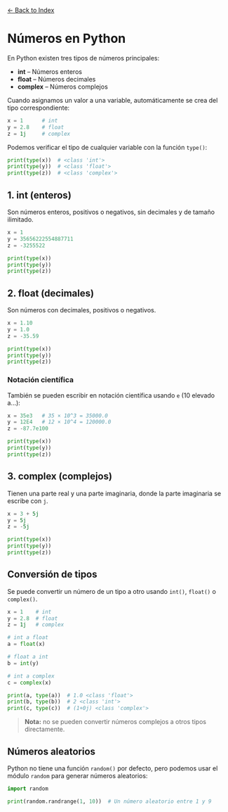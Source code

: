 [← Back to Index](README.md)

# Números en Python

En Python existen tres tipos de números principales:

- **int** – Números enteros
- **float** – Números decimales  
- **complex** – Números complejos

Cuando asignamos un valor a una variable, automáticamente se crea del tipo correspondiente:

```python
x = 1      # int
y = 2.8    # float
z = 1j     # complex
```

Podemos verificar el tipo de cualquier variable con la función `type()`:

```python
print(type(x))  # <class 'int'>
print(type(y))  # <class 'float'>
print(type(z))  # <class 'complex'>
```

## 1. int (enteros)

Son números enteros, positivos o negativos, sin decimales y de tamaño ilimitado.

```python
x = 1
y = 35656222554887711
z = -3255522

print(type(x))
print(type(y))
print(type(z))
```

## 2. float (decimales)

Son números con decimales, positivos o negativos.

```python
x = 1.10
y = 1.0
z = -35.59

print(type(x))
print(type(y))
print(type(z))
```

### Notación científica

También se pueden escribir en notación científica usando `e` (10 elevado a...):

```python
x = 35e3   # 35 × 10^3 = 35000.0
y = 12E4   # 12 × 10^4 = 120000.0
z = -87.7e100

print(type(x))
print(type(y))
print(type(z))
```

## 3. complex (complejos)

Tienen una parte real y una parte imaginaria, donde la parte imaginaria se escribe con `j`.

```python
x = 3 + 5j
y = 5j
z = -5j

print(type(x))
print(type(y))
print(type(z))
```

## Conversión de tipos

Se puede convertir un número de un tipo a otro usando `int()`, `float()` o `complex()`.

```python
x = 1    # int
y = 2.8  # float
z = 1j   # complex

# int a float
a = float(x)

# float a int
b = int(y)

# int a complex
c = complex(x)

print(a, type(a))  # 1.0 <class 'float'>
print(b, type(b))  # 2 <class 'int'>
print(c, type(c))  # (1+0j) <class 'complex'>
```

> **Nota:** no se pueden convertir números complejos a otros tipos directamente.

## Números aleatorios

Python no tiene una función `random()` por defecto, pero podemos usar el módulo `random` para generar números aleatorios:

```python
import random

print(random.randrange(1, 10))  # Un número aleatorio entre 1 y 9
```